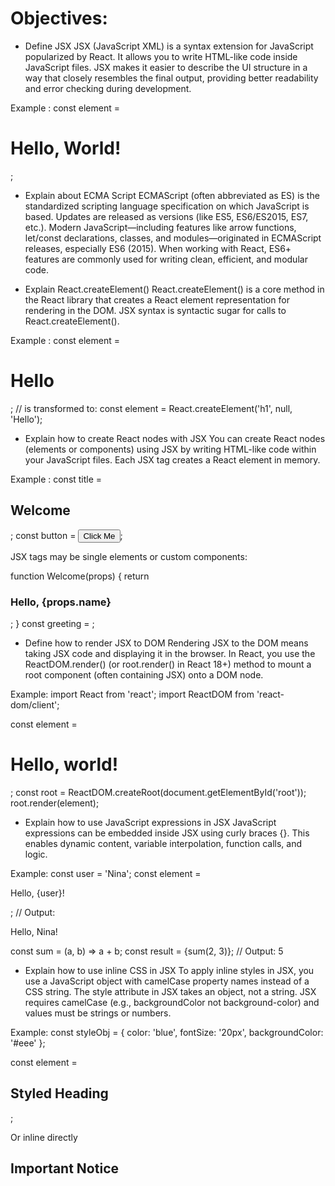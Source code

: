 # Objectives:

- Define JSX
JSX (JavaScript XML) is a syntax extension for JavaScript popularized by React. It allows you to write HTML-like code inside JavaScript files. JSX makes it easier to describe the UI structure in a way that closely resembles the final output, providing better readability and error checking during development.

Example :
const element = <h1>Hello, World!</h1>;

- Explain about ECMA Script
ECMAScript (often abbreviated as ES) is the standardized scripting language specification on which JavaScript is based. Updates are released as versions (like ES5, ES6/ES2015, ES7, etc.). Modern JavaScript—including features like arrow functions, let/const declarations, classes, and modules—originated in ECMAScript releases, especially ES6 (2015). When working with React, ES6+ features are commonly used for writing clean, efficient, and modular code.

- Explain React.createElement()
React.createElement() is a core method in the React library that creates a React element representation for rendering in the DOM. JSX syntax is syntactic sugar for calls to React.createElement().

Example :
const element = <h1>Hello</h1>;
// is transformed to:
const element = React.createElement('h1', null, 'Hello');

- Explain how to create React nodes with JSX
You can create React nodes (elements or components) using JSX by writing HTML-like code within your JavaScript files. Each JSX tag creates a React element in memory.

Example :
const title = <h2>Welcome</h2>;
const button = <button>Click Me</button>;

JSX tags may be single elements or custom components:

function Welcome(props) {
  return <h3>Hello, {props.name}</h3>;
}
const greeting = <Welcome name="Alice" />;

- Define how to render JSX to DOM
Rendering JSX to the DOM means taking JSX code and displaying it in the browser. In React, you use the ReactDOM.render() (or root.render() in React 18+) method to mount a root component (often containing JSX) onto a DOM node.

Example:
import React from 'react';
import ReactDOM from 'react-dom/client';

const element = <h1>Hello, world!</h1>;
const root = ReactDOM.createRoot(document.getElementById('root'));
root.render(element);


- Explain how to use JavaScript expressions in JSX
JavaScript expressions can be embedded inside JSX using curly braces {}. This enables dynamic content, variable interpolation, function calls, and logic.

Example:
const user = 'Nina';
const element = <p>Hello, {user}!</p>;
// Output: <p>Hello, Nina!</p>

const sum = (a, b) => a + b;
const result = <span>{sum(2, 3)}</span>;
// Output: <span>5</span>

- Explain how to use inline CSS in JSX
To apply inline styles in JSX, you use a JavaScript object with camelCase property names instead of a CSS string. The style attribute in JSX takes an object, not a string.
JSX requires camelCase (e.g., backgroundColor not background-color) and values must be strings or numbers.

Example:
const styleObj = {
  color: 'blue',
  fontSize: '20px',
  backgroundColor: '#eee'
};

const element = <h2 style={styleObj}>Styled Heading</h2>;

Or inline directly
<h2 style={{ color:'red', margin:'12px' }}>Important Notice</h2>
